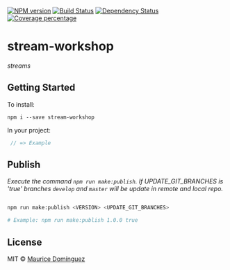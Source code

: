 [![NPM version][npm-image]][npm-url] [![Build Status][travis-image]][travis-url] [![Dependency Status][daviddm-image]][daviddm-url] [![Coverage percentage][coveralls-image]][coveralls-url]

# stream-workshop

_streams_

## Getting Started

To install:

    npm i --save stream-workshop

In your project:

``` javascript
 // => Example
```

## Publish

_Execute the command `npm run make:publish`. If UPDATE_GIT_BRANCHES is 'true' branches `develop` and `master` will be update in remote and local repo._

```bash

npm run make:publish <VERSION> <UPDATE_GIT_BRANCHES>

# Example: npm run make:publish 1.0.0 true
```

## License

MIT © [Maurice Domínguez](maurice.ronet.dominguez@gmail.com)

[npm-image]: https://badge.fury.io/js/stream-workshop.svg
[npm-url]: https://npmjs.org/package/stream-workshop
[travis-image]: https://travis-ci.org/madoos/stream-workshop.svg?branch=develop
[travis-url]: https://travis-ci.org/madoos/stream-workshop
[daviddm-image]: https://david-dm.org/madoos/stream-workshop.svg?theme=shields.io
[daviddm-url]: https://david-dm.org/madoos/stream-workshop
[coveralls-image]: https://coveralls.io/repos/madoos/stream-workshop/badge.svg
[coveralls-url]: https://coveralls.io/r/madoos/stream-workshop

